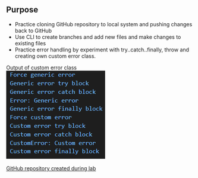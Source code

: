 ## Purpose

- Practice cloning GitHub repository to local system and pushing changes back to GitHub
- Use CLI to create branches and add new files and make changes to existing files
- Practice error handling by experiment with try..catch..finally, throw and creating own custom error class.

Output of custom error class  
![Screenshot](OuputForCusomErrorClass.png)  

[GitHub repository created during lab](https://github.com/UO-CIT-jiah/cit281-lab7)





